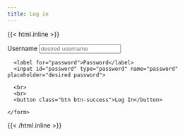 ```yaml
---
title: Log in
---
```


{{< html.inline >}}
<div class="auth-wrapper">
  <div class="auth-form">
    <form hx-post="{{ .Site.Params.apiBaseUrl }}/users/login">
      <label for="username">Username</label>
      <input id="username" type="text" name="username" placeholder="desired username"/>

      <label for="password">Password</label>
      <input id="password" type="password" name="password" placeholder="desired password">

      <br>
      <br>
      <button class="btn btn-success">Log In</button>

    </form>
  </div>
</div>
{{< /html.inline >}}


